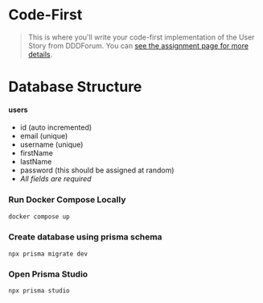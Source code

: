 # Code-First

> This is where you'll write your code-first implementation of the User Story from DDDForum. You can [see the assignment page for more details](https://www.essentialist.dev/products/the-software-essentialist/categories/2153149734/posts/2168948146).


# Database Structure 
#### users 
- id (auto incremented)
- email (unique)
- username (unique)
- firstName
- lastName
- password (this should be assigned at random)
- *All fields are required*

### Run Docker Compose Locally 
```sh
docker compose up 
```

### Create database using prisma schema 
```
npx prisma migrate dev
```

### Open Prisma Studio 
```
npx prisma studio
```

